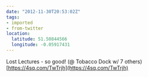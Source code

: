 ```yaml
---
date: "2012-11-30T20:53:02Z"
tags:
- imported
- from-twitter
location:
  latitude: 51.50844566
  longitude: -0.05917431
---
```

Lost Lectures - so good\! \(@ Tobacco Dock w/ 7 others\) [https://4sq.com/TwTrjh](https://4sq.com/TwTrjh)
